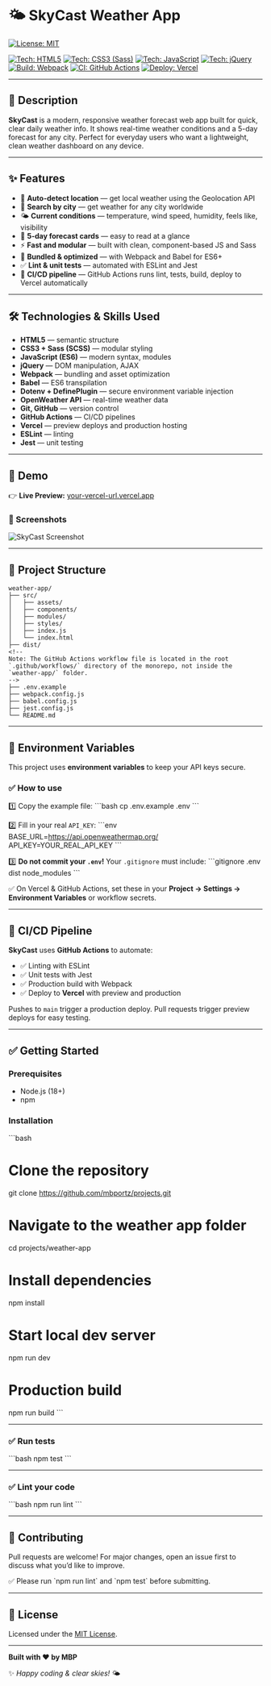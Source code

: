 
# 🌤️ SkyCast Weather App

[![License: MIT](https://img.shields.io/badge/License-MIT-yellow.svg)](https://opensource.org/licenses/MIT)

[![Tech: HTML5](https://img.shields.io/badge/HTML5-E34F26?style=for-the-badge&logo=html5&logoColor=white)]()
[![Tech: CSS3 (Sass)](https://img.shields.io/badge/CSS3%20%7C%20Sass-CC6699?style=for-the-badge&logo=sass&logoColor=white)]()
[![Tech: JavaScript](https://img.shields.io/badge/JavaScript-F7DF1E?style=for-the-badge&logo=javascript&logoColor=black)]()
[![Tech: jQuery](https://img.shields.io/badge/jQuery-0769AD?style=for-the-badge&logo=jquery&logoColor=white)]()
[![Build: Webpack](https://img.shields.io/badge/Webpack-8DD6F9?style=for-the-badge&logo=webpack&logoColor=black)]()
[![CI: GitHub Actions](https://img.shields.io/badge/GitHub%20Actions-2088FF?style=for-the-badge&logo=github-actions&logoColor=white)]()
[![Deploy: Vercel](https://img.shields.io/badge/Vercel-000000?style=for-the-badge&logo=vercel&logoColor=white)]()

---

## 📌 Description

**SkyCast** is a modern, responsive weather forecast web app built for quick, clear daily weather info.
It shows real-time weather conditions and a 5-day forecast for any city.
Perfect for everyday users who want a lightweight, clean weather dashboard on any device.

---

## ✨ Features

- 📍 **Auto-detect location** — get local weather using the Geolocation API
- 🔎 **Search by city** — get weather for any city worldwide
- 🌤️ **Current conditions** — temperature, wind speed, humidity, feels like, visibility
- 📅 **5-day forecast cards** — easy to read at a glance
- ⚡️ **Fast and modular** — built with clean, component-based JS and Sass
- 🧩 **Bundled & optimized** — with Webpack and Babel for ES6+
- ✅ **Lint & unit tests** — automated with ESLint and Jest
- 🚀 **CI/CD pipeline** — GitHub Actions runs lint, tests, build, deploy to Vercel automatically

---

## 🛠️ Technologies & Skills Used

- **HTML5** — semantic structure
- **CSS3 + Sass (SCSS)** — modular styling
- **JavaScript (ES6)** — modern syntax, modules
- **jQuery** — DOM manipulation, AJAX
- **Webpack** — bundling and asset optimization
- **Babel** — ES6 transpilation
- **Dotenv + DefinePlugin** — secure environment variable injection
- **OpenWeather API** — real-time weather data
- **Git, GitHub** — version control
- **GitHub Actions** — CI/CD pipelines
- **Vercel** — preview deploys and production hosting
- **ESLint** — linting
- **Jest** — unit testing

---

## 🚀 Demo

👉 **Live Preview:** [your-vercel-url.vercel.app](https://weather-app-seven-pink-53.vercel.app/)

### 📸 Screenshots

![SkyCast Screenshot](public/skycast.gif)

---

## 📁 Project Structure

```
weather-app/
├── src/
│   ├── assets/
│   ├── components/
│   ├── modules/
│   ├── styles/
│   ├── index.js
│   └── index.html
├── dist/
<!--
Note: The GitHub Actions workflow file is located in the root `.github/workflows/` directory of the monorepo, not inside the `weather-app/` folder.
-->
├── .env.example
├── webpack.config.js
├── babel.config.js
├── jest.config.js
└── README.md
```

---

## 🔐 Environment Variables

This project uses **environment variables** to keep your API keys secure.

### ✅ How to use

1️⃣ Copy the example file:
\`\`\`bash
cp .env.example .env
\`\`\`

2️⃣ Fill in your real `API_KEY`:
\`\`\`env
BASE_URL=https://api.openweathermap.org/
API_KEY=YOUR_REAL_API_KEY
\`\`\`

3️⃣ **Do not commit your `.env`!**
Your `.gitignore` must include:
\`\`\`gitignore
.env
dist
node_modules
\`\`\`

✅ On Vercel & GitHub Actions, set these in your **Project → Settings → Environment Variables** or workflow secrets.

---

## 🚀 CI/CD Pipeline

**SkyCast** uses **GitHub Actions** to automate:
- ✅ Linting with ESLint
- ✅ Unit tests with Jest
- ✅ Production build with Webpack
- ✅ Deploy to **Vercel** with preview and production

Pushes to `main` trigger a production deploy.
Pull requests trigger preview deploys for easy testing.

---

## ✅ Getting Started

### Prerequisites

- Node.js (18+)
- npm

### Installation

\`\`\`bash
# Clone the repository
git clone https://github.com/mbportz/projects.git

# Navigate to the weather app folder
cd projects/weather-app

# Install dependencies
npm install

# Start local dev server
npm run dev

# Production build
npm run build
\`\`\`

---

### ✅ Run tests

\`\`\`bash
npm test
\`\`\`

---

### ✅ Lint your code

\`\`\`bash
npm run lint
\`\`\`

---

## 🤝 Contributing

Pull requests are welcome!
For major changes, open an issue first to discuss what you’d like to improve.

✅ Please run \`npm run lint\` and \`npm test\` before submitting.

---

## 📜 License

Licensed under the [MIT License](LICENSE).

---

**Built with ❤️ by MBP**

✨ *Happy coding & clear skies!* 🌤️
